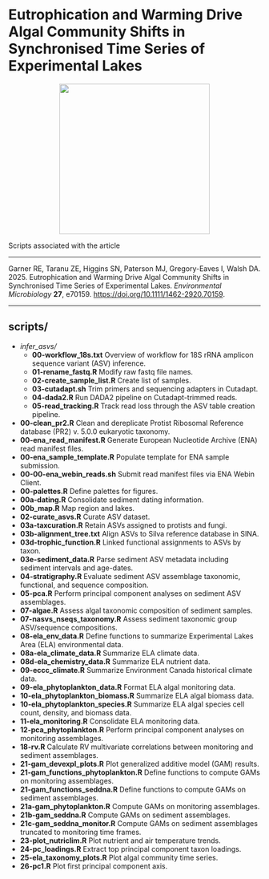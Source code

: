 # Eutrophication and Warming Drive Algal Community Shifts in Synchronised Time Series of Experimental Lakes

<p align="center"><img src='images/graphical_abstract.png' align="center" height="300"></p>

Scripts associated with the article

---

Garner RE, Taranu ZE, Higgins SN, Paterson MJ, Gregory-Eaves I, Walsh DA. 2025. Eutrophication and Warming Drive Algal Community Shifts in Synchronised Time Series of Experimental Lakes. *Environmental Microbiology* **27**, e70159. https://doi.org/10.1111/1462-2920.70159.

 ---

## scripts/

- *infer_asvs/*
    - **00-workflow_18s.txt** Overview of workflow for 18S rRNA amplicon sequence variant (ASV) inference.
    - **01-rename_fastq.R** Modify raw fastq file names.
    - **02-create_sample_list.R** Create list of samples.
    - **03-cutadapt.sh** Trim primers and sequencing adapters in Cutadapt.
    - **04-dada2.R** Run DADA2 pipeline on Cutadapt-trimmed reads.
    - **05-read_tracking.R** Track read loss through the ASV table creation pipeline.
- **00-clean_pr2.R** Clean and dereplicate Protist Ribosomal Reference database (PR2) v. 5.0.0 eukaryotic taxonomy.
- **00-ena_read_manifest.R** Generate European Nucleotide Archive (ENA) read manifest files.
- **00-ena_sample_template.R** Populate template for ENA sample submission.
- **00-00-ena_webin_reads.sh** Submit read manifest files via ENA Webin Client.
- **00-palettes.R** Define palettes for figures.
- **00a-dating.R** Consolidate sediment dating information.
- **00b_map.R** Map region and lakes.
- **02-curate_asvs.R** Curate ASV dataset.
- **03a-taxcuration.R** Retain ASVs assigned to protists and fungi.
- **03b-alignment_tree.txt** Align ASVs to Silva reference database in SINA.
- **03d-trophic_function.R** Linked functional assignments to ASVs by taxon.
- **03e-sediment_data.R** Parse sediment ASV metadata including sediment intervals and age-dates.
- **04-stratigraphy.R** Evaluate sediment ASV assemblage taxonomic, functional, and sequence composition.
- **05-pca.R** Perform principal component analyses on sediment ASV assemblages.
- **07-algae.R** Assess algal taxonomic composition of sediment samples.
- **07-nasvs_nseqs_taxonomy.R** Assess sediment taxonomic group ASV/sequence compositions.
- **08-ela_env_data.R** Define functions to summarize Experimental Lakes Area (ELA) environmental data.
- **08a-ela_climate_data.R** Summarize ELA climate data.
- **08d-ela_chemistry_data.R** Summarize ELA nutrient data.
- **09-eccc_climate.R** Summarize Environment Canada historical climate data.
- **09-ela_phytoplankton_data.R** Format ELA algal monitoring data.
- **10-ela_phytoplankton_biomass.R** Summarize ELA algal biomass data.
- **10-ela_phytoplankton_species.R** Summarize ELA algal species cell count, density, and biomass data.
- **11-ela_monitoring.R** Consolidate ELA monitoring data.
- **12-pca_phytoplankton.R** Perform principal component analyses on monitoring assemblages.
- **18-rv.R** Calculate RV multivariate correlations between monitoring and sediment assemblages.
- **21-gam_devexpl_plots.R** Plot generalized additive model (GAM) results.
- **21-gam_functions_phytoplankton.R** Define functions to compute GAMs on monitoring assemblages.
- **21-gam_functions_seddna.R** Define functions to compute GAMs on sediment assemblages.
- **21a-gam_phytoplankton.R** Compute GAMs on monitoring assemblages.
- **21b-gam_seddna.R** Compute GAMs on sediment assemblages.
- **21c-gam_seddna_monitor.R** Compute GAMs on sediment assemblages truncated to monitoring time frames.
- **23-plot_nutriclim.R** Plot nutrient and air temperature trends.
- **24-pc_loadings.R** Extract top principal component taxon loadings.
- **25-ela_taxonomy_plots.R** Plot algal community time series.
- **26-pc1.R** Plot first principal component axis.
